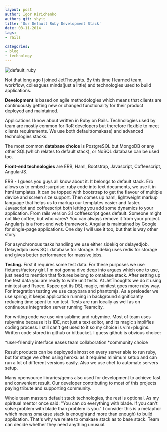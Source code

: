 ```yaml
---
layout: post
author: Igor Kirichenko
authors_git: shyjt
title: 'Our Default Ruby Development Stack'
date: 03-11-2014
tags:
- rails

categories:
- blog
- technology
---
```

<div class="left" style="margin-right: 1em;">
    <img src="https://cloud.githubusercontent.com/assets/5908100/4884842/8f3370b4-636f-11e4-95d4-b8caca6201f3.jpg" title="default_ruby"/>
</div>

Not that long ago I joined JetThoughts. By this time I learned team, workflow, colleagues minds(just a little) and technologies used to build applications.

**Development** is based on agile methodologies which means that clients are continuously getting new or changed functionality for their product deployed and maintained.

<!--cut-->

Applications I know about written in Ruby on Rails. Technologies used by team are mostly common for RoR developers but therefore flexible to meet clients requirements. We use both default(omakase) and advanced technologies stacks.

The most common **database choice** is PostgreSQL but MongoDB or any other SQL(which relates to default stack), or NoSQL database can be used too. 

**Front-end technologies** are ERB, Haml, Bootstrap, Javascript, Coffeescript, AngularJS. 

ERB - I guess you guys all know about it. It belongs to default stack. Erb allows us to embed :surprise: ruby code into text documents, we use it in html templates. It can be topped with bootstrap to get the flavour of multiple device and screen size support. Then comes up haml, lightweight markup language that helps us to markup our templates easier and faster. Javascript and coffeescript both letting you add some dynamics to your application. From rails version 3.1 coffeescript goes default. Someone might not like coffee, but who cares? You can always remove it from your project. Angularjs is a front-end web framework. Angular is maintained by Google for single-page applications. One day I will use it too, but that is way other story.

For asynchronous tasks handling we use either sidekiq or delayedjob. Delayedjob uses SQL database for storage. Sidekiq uses redis for storage and gives better performance for massive jobs.

**Testing.** First it requires some test data. For these  purposes we use fixtures/factory girl. I'm not gonna dive deep into argues which one to use, just need to mention that fixtures belong to omakase stack. After setting up the test data you are ready to write unit tests. At  JetThoughts we do it using minitest and Rspec. Rspec got its DSL magic, minitest goes more ruby way. For integration testing we use capybara and phantomjs. As a  preloader we use spring, it keeps application running in background significantly reducing time spent to run test. Tests are run locally as well as on continuous integration server running Teamcity.

For writing code we use vim sublime and rubymine. Most of team uses rubymine because it is IDE, not just a text editor, and its magic simplifies coding process. I still can't get used to it so my choice is vim+plugins. Written code stored in github or bitbucket. I guess github is obvious choice:

*user-friendly interface eases team collaboration
*community choice

Result products can be deployed almost on every server able to run ruby, but for stage we often using heroku as it requires minimum setup and can run a lot of different versions easily. Also we use chef to automate servers setup.

Many opensource libraries/gems also used for development to achieve fast and convenient result. Our developer contributing to most of this projects paying tribute and supporting community.

Whole team masters default stack technologies, the rest is optional. As my spiritual mentor once said: "You can do everything with blade. If you can't solve problem with blade than problem is you." I consider this is a metaphor which means omakase stack is enough(and more than enough) to build application. That's why we relate to omakase stack as to base stack. Team can decide whether they need anything unusual.
